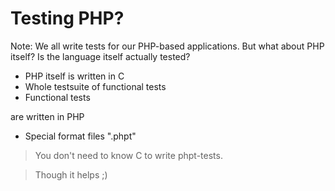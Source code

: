 # Testing PHP?

Note: We all write tests for our PHP-based applications. But what about PHP itself? Is the language itself actually tested?



* PHP itself is written in C
* <!-- .element: class="fragment"-->Whole testsuite of functional tests
* <!-- .element: class="fragment"-->Functional tests
 are written in PHP
* <!-- .element: class="fragment"-->Special format files ".phpt"



> You don't need to know C to write phpt-tests.

> <!-- .element: class="fragment"-->Though it helps ;)
